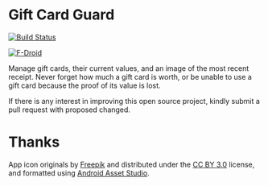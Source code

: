 # Gift Card Guard
[![Build Status](https://travis-ci.org/brarcher/gift-card-guard.svg?branch=master)](https://travis-ci.org/brarcher/gift-card-guard)

[![F-Droid](https://upload.wikimedia.org/wikipedia/commons/thumb/0/0d/Get_it_on_F-Droid.svg/320px-Get_it_on_F-Droid.svg.png)](https://f-droid.org/repository/browse/?fdid=protect.gift_card_guard "Gift Card Guard on F-Droid")

Manage gift cards, their current values, and an image of the most recent receipt. Never forget
how much a gift card is worth, or be unable to use a gift card because the proof of its
value is lost.

If there is any interest in improving this open source project, kindly submit a pull request with
proposed changed.

# Thanks

App icon originals by [Freepik](https://www.flaticon.com) and distributed under the [CC BY 3.0](http://creativecommons.org/licenses/by/3.0/) license,
and formatted using [Android Asset Studio](https://romannurik.github.io/AndroidAssetStudio/index.html).
